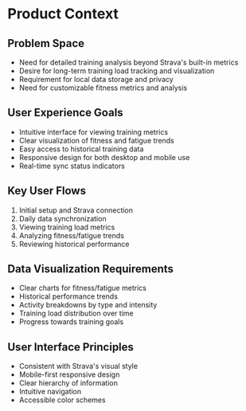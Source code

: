 # Product Context

## Problem Space
- Need for detailed training analysis beyond Strava's built-in metrics
- Desire for long-term training load tracking and visualization
- Requirement for local data storage and privacy
- Need for customizable fitness metrics and analysis

## User Experience Goals
- Intuitive interface for viewing training metrics
- Clear visualization of fitness and fatigue trends
- Easy access to historical training data
- Responsive design for both desktop and mobile use
- Real-time sync status indicators

## Key User Flows
1. Initial setup and Strava connection
2. Daily data synchronization
3. Viewing training load metrics
4. Analyzing fitness/fatigue trends
5. Reviewing historical performance

## Data Visualization Requirements
- Clear charts for fitness/fatigue metrics
- Historical performance trends
- Activity breakdowns by type and intensity
- Training load distribution over time
- Progress towards training goals

## User Interface Principles
- Consistent with Strava's visual style
- Mobile-first responsive design
- Clear hierarchy of information
- Intuitive navigation
- Accessible color schemes
